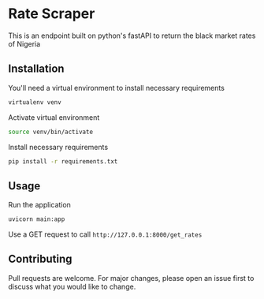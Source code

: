 # Rate Scraper

This is an endpoint built on python's fastAPI to return the black market rates of Nigeria

## Installation

You'll need a virtual environment to install necessary requirements

```bash
virtualenv venv
```

Activate virtual environment

```bash
source venv/bin/activate
```

Install necessary requirements

```bash
pip install -r requirements.txt
```

## Usage
Run the application

```bash
uvicorn main:app
```

Use a GET request to call `http://127.0.0.1:8000/get_rates`


## Contributing

Pull requests are welcome. For major changes, please open an issue first to discuss what you would like to change.
